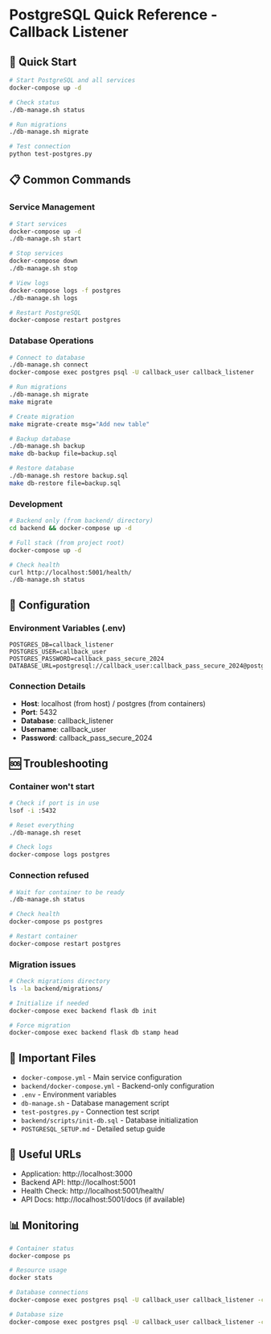 # PostgreSQL Quick Reference - Callback Listener

## 🚀 Quick Start
```bash
# Start PostgreSQL and all services
docker-compose up -d

# Check status
./db-manage.sh status

# Run migrations
./db-manage.sh migrate

# Test connection
python test-postgres.py
```

## 📋 Common Commands

### Service Management
```bash
# Start services
docker-compose up -d
./db-manage.sh start

# Stop services
docker-compose down
./db-manage.sh stop

# View logs
docker-compose logs -f postgres
./db-manage.sh logs

# Restart PostgreSQL
docker-compose restart postgres
```

### Database Operations
```bash
# Connect to database
./db-manage.sh connect
docker-compose exec postgres psql -U callback_user callback_listener

# Run migrations
./db-manage.sh migrate
make migrate

# Create migration
make migrate-create msg="Add new table"

# Backup database
./db-manage.sh backup
make db-backup file=backup.sql

# Restore database
./db-manage.sh restore backup.sql
make db-restore file=backup.sql
```

### Development
```bash
# Backend only (from backend/ directory)
cd backend && docker-compose up -d

# Full stack (from project root)
docker-compose up -d

# Check health
curl http://localhost:5001/health/
./db-manage.sh status
```

## 🔧 Configuration

### Environment Variables (.env)
```env
POSTGRES_DB=callback_listener
POSTGRES_USER=callback_user
POSTGRES_PASSWORD=callback_pass_secure_2024
DATABASE_URL=postgresql://callback_user:callback_pass_secure_2024@postgres:5432/callback_listener
```

### Connection Details
- **Host**: localhost (from host) / postgres (from containers)
- **Port**: 5432
- **Database**: callback_listener
- **Username**: callback_user
- **Password**: callback_pass_secure_2024

## 🆘 Troubleshooting

### Container won't start
```bash
# Check if port is in use
lsof -i :5432

# Reset everything
./db-manage.sh reset

# Check logs
docker-compose logs postgres
```

### Connection refused
```bash
# Wait for container to be ready
./db-manage.sh status

# Check health
docker-compose ps postgres

# Restart container
docker-compose restart postgres
```

### Migration issues
```bash
# Check migrations directory
ls -la backend/migrations/

# Initialize if needed
docker-compose exec backend flask db init

# Force migration
docker-compose exec backend flask db stamp head
```

## 📁 Important Files

- `docker-compose.yml` - Main service configuration
- `backend/docker-compose.yml` - Backend-only configuration
- `.env` - Environment variables
- `db-manage.sh` - Database management script
- `test-postgres.py` - Connection test script
- `backend/scripts/init-db.sql` - Database initialization
- `POSTGRESQL_SETUP.md` - Detailed setup guide

## 🔗 Useful URLs

- Application: http://localhost:3000
- Backend API: http://localhost:5001
- Health Check: http://localhost:5001/health/
- API Docs: http://localhost:5001/docs (if available)

## 📊 Monitoring

```bash
# Container status
docker-compose ps

# Resource usage
docker stats

# Database connections
docker-compose exec postgres psql -U callback_user callback_listener -c "SELECT * FROM pg_stat_activity;"

# Database size
docker-compose exec postgres psql -U callback_user callback_listener -c "SELECT pg_size_pretty(pg_database_size('callback_listener'));"
```

